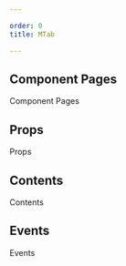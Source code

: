 ```yaml
---

order: 0
title: MTab

---
```

 
## Component Pages
 
Component Pages
 
## Props
 
Props
 
## Contents
 
Contents
 
## Events
 
Events
 
